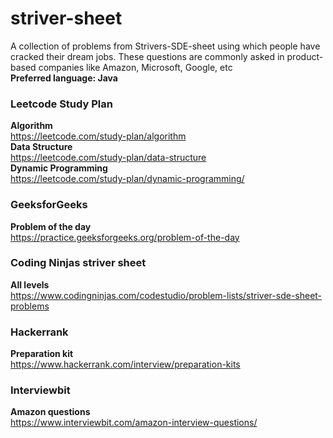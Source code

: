 # striver-sheet
A collection of problems from Strivers-SDE-sheet using which people have cracked their dream jobs. These questions are commonly asked in product-based companies like Amazon, Microsoft, Google, etc<br>
<b>Preferred language: Java</b>
### Leetcode Study Plan
<b>Algorithm</b><br>
https://leetcode.com/study-plan/algorithm<br>
<b>Data Structure</b><br>
https://leetcode.com/study-plan/data-structure<br>
<b>Dynamic Programming</b><br>
https://leetcode.com/study-plan/dynamic-programming/<br>

### GeeksforGeeks
<b>Problem of the day</b><br>
https://practice.geeksforgeeks.org/problem-of-the-day<br>

### Coding Ninjas striver sheet
<b>All levels</b><br>
https://www.codingninjas.com/codestudio/problem-lists/striver-sde-sheet-problems<br>

### Hackerrank
<b>Preparation kit</b><br>
https://www.hackerrank.com/interview/preparation-kits<br>

### Interviewbit
<b>Amazon questions</b><br>
https://www.interviewbit.com/amazon-interview-questions/<br>
